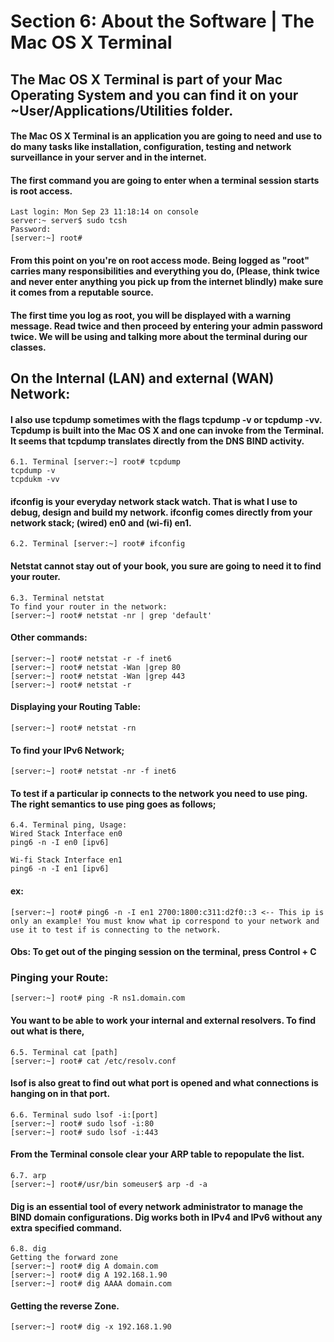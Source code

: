 # Section 6: About the Software | The Mac OS X Terminal

## The Mac OS X Terminal is part of your Mac Operating System and you can find it on your ~User/Applications/Utilities folder.

#### The Mac OS X Terminal is an application you are going to need and use to do many tasks like installation, configuration, testing and network surveillance in your server and in the internet.

#### The first command you are going to enter when a terminal session starts is root access.
```
Last login: Mon Sep 23 11:18:14 on console
server:~ server$ sudo tcsh
Password:
[server:~] root# 
```

#### From this point on you're on root access mode. Being logged as "root" carries many responsibilities and everything you do, (Please, think twice and never enter anything you pick up from the internet blindly) make sure it comes from a reputable source.

#### The first time you log as root, you will be displayed with a warning message. Read twice and then proceed by entering your admin password twice. We will be using and talking more about the terminal during our classes.

## On the Internal (LAN) and external (WAN) Network:
#### I also use tcpdump sometimes with the flags tcpdump -v or tcpdump -vv. Tcpdump is built into the Mac OS X and one can invoke from the Terminal. It seems that tcpdump translates directly from the DNS BIND activity.
```
6.1. Terminal [server:~] root# tcpdump
tcpdump -v
tcpdukm -vv
```

#### ifconfig is your everyday network stack watch. That is what I use to debug, design and build my network. ifconfig comes directly from your network stack; (wired) en0 and (wi-fi) en1.
```
6.2. Terminal [server:~] root# ifconfig
```

#### Netstat cannot stay out of your book, you sure are going to need it to find your router.
```
6.3. Terminal netstat
To find your router in the network:
[server:~] root# netstat -nr | grep 'default'
```

#### Other commands:
```
[server:~] root# netstat -r -f inet6
[server:~] root# netstat -Wan |grep 80
[server:~] root# netstat -Wan |grep 443
[server:~] root# netstat -r
```

#### Displaying your Routing Table:
```
[server:~] root# netstat -rn
```

#### To find your IPv6 Network;
```
[server:~] root# netstat -nr -f inet6
```

#### To test if a particular ip connects to the network you need to use ping. The right semantics to use ping goes as follows;
```
6.4. Terminal ping, Usage:
Wired Stack Interface en0
ping6 -n -I en0 [ipv6]
```
```
Wi-fi Stack Interface en1
ping6 -n -I en1 [ipv6]
```

#### ex:
```
[server:~] root# ping6 -n -I en1 2700:1800:c311:d2f0::3 <-- This ip is only an example! You must know what ip correspond to your network and use it to test if is connecting to the network.
```

#### Obs: To get out of the pinging session on the terminal, press Control + C

### Pinging your Route:
```
[server:~] root# ping -R ns1.domain.com
```

#### You want to be able to work your internal and external resolvers. To find out what is there,
```
6.5. Terminal cat [path]
[server:~] root# cat /etc/resolv.conf
```

#### lsof is also great to find out what port is opened and what connections is hanging on in that port.
```
6.6. Terminal sudo lsof -i:[port]
[server:~] root# sudo lsof -i:80
[server:~] root# sudo lsof -i:443
```

#### From the Terminal console clear your ARP table to repopulate the list.
```
6.7. arp
[server:~] root#/usr/bin someuser$ arp -d -a
```

#### Dig is an essential tool of every network administrator to manage the BIND domain configurations. Dig works both in IPv4 and IPv6 without any extra specified command.
```
6.8. dig
Getting the forward zone
[server:~] root# dig A domain.com
[server:~] root# dig A 192.168.1.90
[server:~] root# dig AAAA domain.com
```

#### Getting the reverse Zone.
```
[server:~] root# dig -x 192.168.1.90
```
